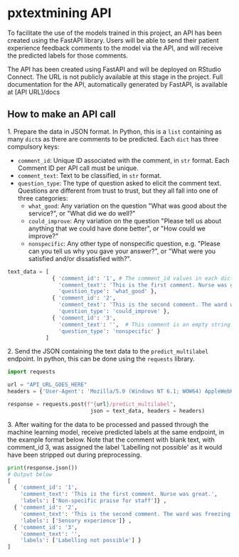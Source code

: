 # pxtextmining API

To facilitate the use of the models trained in this project, an API has been created using the FastAPI library. Users will be able to send their patient experience feedback comments to the model via the API, and will receive the predicted labels for those comments.

The API has been created using FastAPI and will be deployed on RStudio Connect. The URL is not publicly available at this stage in the project. Full documentation for the API, automatically generated by FastAPI, is available at [API URL]/docs

## How to make an API call

1\. Prepare the data in JSON format. In Python, this is a `list` containing as many `dict`s as there are comments to be predicted. Each `dict` has three compulsory keys:

  * `comment_id`: Unique ID associated with the comment, in `str` format. Each Comment ID per API call must be unique.
  * `comment_text`: Text to be classified, in `str` format.
  * `question_type`: The type of question asked to elicit the comment text. Questions are different from trust to trust, but they all fall into one of three categories:
       * `what_good`: Any variation on the question "What was good about the service?", or "What did we do well?"
       * `could_improve`: Any variation on the question "Please tell us about anything that we could have done better", or "How could we improve?"
       * `nonspecific`: Any other type of nonspecific question, e.g. "Please can you tell us why you gave your answer?", or "What were you satisfied and/or dissatisfied with?".

```python
text_data = [
              { 'comment_id': '1', # The comment_id values in each dict must be unique.
                'comment_text': 'This is the first comment. Nurse was great.',
                'question_type': 'what_good' },
              { 'comment_id': '2',
                'comment_text': 'This is the second comment. The ward was freezing.',
                'question_type': 'could_improve' },
              { 'comment_id': '3',
                'comment_text': '',  # This comment is an empty string.
                'question_type': 'nonspecific' }
            ]
```

2\. Send the JSON containing the text data to the `predict_multilabel` endpoint. In python, this can be done using the `requests` library.

```python
import requests

url = "API_URL_GOES_HERE"
headers = {'User-Agent': 'Mozilla/5.0 (Windows NT 6.1; WOW64) AppleWebKit/537.36 (KHTML, like Gecko) Chrome/56.0.2924.76 Safari/537.36'}

response = requests.post(f"{url}/predict_multilabel",
                          json = text_data, headers = headers)
```

3\. After waiting for the data to be processed and passed through the machine learning model, receive predicted labels at the same endpoint, in the example format below. Note that the comment with blank text, with comment_id 3, was assigned the label 'Labelling not possible' as it would have been stripped out during preprocessing.

```python
print(response.json())
# Output below
[
  { 'comment_id': '1',
    'comment_text': 'This is the first comment. Nurse was great.',
    'labels': ['Non-specific praise for staff']} ,
  { 'comment_id': '2',
    'comment_text': 'This is the second comment. The ward was freezing.',
    'labels': ['Sensory experience']} ,
  { 'comment_id': '3',
    'comment_text': '',
    'labels': ['Labelling not possible'] }
]
```
